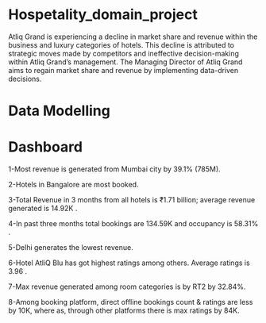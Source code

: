# Hospetality_domain_project

Atliq Grand is experiencing a decline in market share and revenue within the business and luxury categories of hotels. This decline is attributed to strategic moves made by competitors and ineffective decision-making within Atliq Grand’s management.
The Managing Director of Atliq Grand aims to regain market share and revenue by implementing data-driven decisions.

# Data Modelling


# Dashboard
1-Most revenue is generated from Mumbai city by 39.1% (785M).

2-Hotels in Bangalore are most booked.

3-Total Revenue in 3 months from all hotels is ₹1.71 billion; average revenue generated is 14.92K .

4-In past three months total bookings are 134.59K and occupancy is 58.31% .

5-Delhi generates the lowest revenue.

6-Hotel AtliQ Blu has got highest ratings among others. Average ratings is 3.96 .

7-Max revenue generated among room categories is by RT2 by 32.84%.

8-Among booking platform, direct offline bookings count & ratings are less by 10K, where as, through other platforms there is max ratings by 84K.
